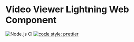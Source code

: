 # Video Viewer Lightning Web Component

![Node.js CI](https://github.com/SalesforceLabs/VideoViewer/workflows/Node.js%20CI/badge.svg)  [![code style: prettier](https://img.shields.io/badge/code_style-prettier-ff69b4.svg?style=flat-square)](https://github.com/prettier/prettier)


